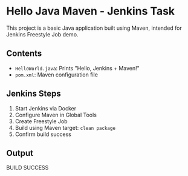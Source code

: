 # Hello Java Maven - Jenkins Task

This project is a basic Java application built using Maven, intended for Jenkins Freestyle Job demo.

## Contents
- `HelloWorld.java`: Prints "Hello, Jenkins + Maven!"
- `pom.xml`: Maven configuration file

## Jenkins Steps
1. Start Jenkins via Docker
2. Configure Maven in Global Tools
3. Create Freestyle Job
4. Build using Maven target: `clean package`
5. Confirm build success

## Output
BUILD SUCCESS
